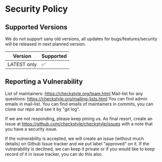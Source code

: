 # Security Policy

## Supported Versions

We do not support sany old versions, all updates for bugs/features/security
will be released in next planned version.

| Version      | Supported          |
| ------------ | ------------------ |
| LATEST only  | :white_check_mark: |

## Reporting a Vulnerability

List of maintainers: https://checkstyle.org/team.html
Mail-list for any questions: https://checkstyle.org/mailing-lists.html
You can find admin emails in mail-list.
You can find emails of maintainers in commits, you can clone our repo and see it by "git log".

If we are not responding, please keep pining us. As final resort, create an issue at
https://github.com/checkstyle/checkstyle/issues with a note that you have a security issue.

If the vulnerability is accepted, we will create an issue (without much details)
on Github Issue tracker and we put label "approved" on it.
If the vulnerability is declined, we can keep it private
or if you would like to keep record of it in issue tracker, you can do this also.
